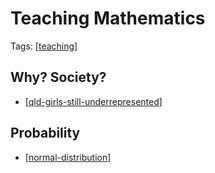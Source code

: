 # Teaching Mathematics

Tags: [[teaching]]


## Why? Society?

- [[qld-girls-still-underrepresented]]


## Probability

- [[normal-distribution]]


[//begin]: # "Autogenerated link references for markdown compatibility"
[teaching]: ../teaching "Teaching"
[qld-girls-still-underrepresented]: qld-girls-still-underrepresented "Queensland girls still underrepresented in specialist maths despite push to increase participation - ABC News"
[normal-distribution]: probability/normal-distribution "normal-distribution"
[//end]: # "Autogenerated link references"